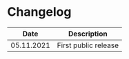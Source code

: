 Changelog
===

| Date       | Description |
| -----------|------------------------------------|
| 05.11.2021 | First public release |
